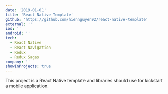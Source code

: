 ```yaml
---
date: '2019-01-01'
title: 'React Native Template'
github: 'https://github.com/hiennguyen92/react-native-template'
external: ''
ios: ''
android: ''
tech:
  - React Native
  - React Navigation
  - Redux
  - Redux Sagas
company: ''
showInProjects: true
---
```


This project is a React Native template and libraries should use for kickstart a mobile application.